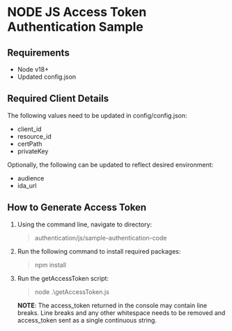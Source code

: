 # NODE JS Access Token Authentication Sample

## Requirements

- Node v18+
- Updated config.json

## Required Client Details

The following values need to be updated in config/config.json:
* client_id
* resource_id
* certPath
* privateKey

Optionally, the following can be updated to reflect desired environment:
* audience
* ida_url

## How to Generate Access Token

1. Using the command line, navigate to directory:
    > authentication/js/sample-authentication-code
2. Run the following command to install required packages:
    > npm install
3. Run the getAccessToken script:
    > node .\getAccessToken.js

    **NOTE**: The access_token returned in the console may contain line breaks. Line breaks and any other whitespace needs to be removed and access_token sent as a single continuous string.